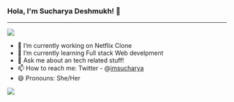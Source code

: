 ### Hola, I'm Sucharya Deshmukh! 👋
<hr>
<img src="[https://lfsolutions.net/wp-content/uploads/2021/12/Full-Stack-Development-Featured-Image-LevelFive-Solutions.gif](https://www.crushpixel.com/big-static19/preview4/female-software-developer-flat-concept-3237488.jpg)"/>

- 🔭 I’m currently working on Netflix Clone
- 🌱 I’m currently learning Full stack Web develpment                                                                                                                     
- 💬 Ask me about an tech related stuff!
- 📫 How to reach me:  Twitter - @[imsucharya](https://twitter.com/imsucharya)
- 😄 Pronouns: She/Her

<img src ="https://github-readme-stats.vercel.app/api?username=imsucharya&&show_icons=true&title_color=ffffff&icon_color=bb2acf&text_color=daf7dc&bg_color=0d1117"/>
